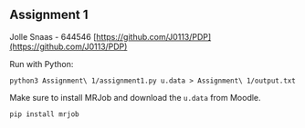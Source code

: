 ## Assignment 1
Jolle Snaas - 644546
[https://github.com/J0113/PDP](https://github.com/J0113/PDP)

Run with Python:
```
python3 Assignment\ 1/assignment1.py u.data > Assignment\ 1/output.txt
```

Make sure to install MRJob and download the `u.data` from Moodle. 
```
pip install mrjob
```
